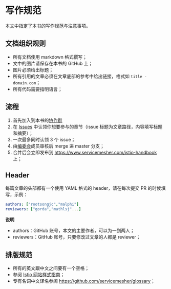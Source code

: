 # 写作规范

本文中指定了本书的写作规范与注意事项。

## 文档组织规则

- 所有文档使用 markdown 格式撰写；
- 文中的图片请保存在本书的 GitHub 上；
- 图片必须给出标题；
- 所有引用的文章必须在文章底部的参考中给出链接，格式如 `title - domain.com`；
- 所有代码需要指明语言；

## 流程

1. 首先加入到本书的[协作群](https://github.com/servicemesher/istio-handbook/issues/42)
2. 在 [Issues](https://github.com/servicemesher/getting-started-with-knative/issues) 中认领你想要参与的章节（issue 标题为文章路径，内容填写标题和摘要）；
3. 一次最多同时认领 3 个 issue；
4. 由[编委会](editorial-board.md)成员审核后 merge 进 master 分支；
6. 合并后会立即发布到 <https://www.servicemesher.com/istio-handbook> 上；

## Header

每篇文章的头部都有一个使用 YAML 格式的 header，请在每次提交 PR 的时候填写，示例：

```yaml
authors: ["rootsongjc","malphi"]
reviewers: ["gorda","mathlsj"...]
```

**说明**

- authors：GitHub 账号，本文的主要作者，可以为一到两人；
- reviewers：GitHub 账号，只要修改过文章的人都是 reviewer；

## 排版规范

- 所有的英文跟中文之间要有一个空格；
- 参阅 [Istio 网站样式指南](https://istio.io/zh/about/contribute/style-guide/)；
- 专有名词中文译名参阅 <https://github.com/servicemesher/glossary>；
